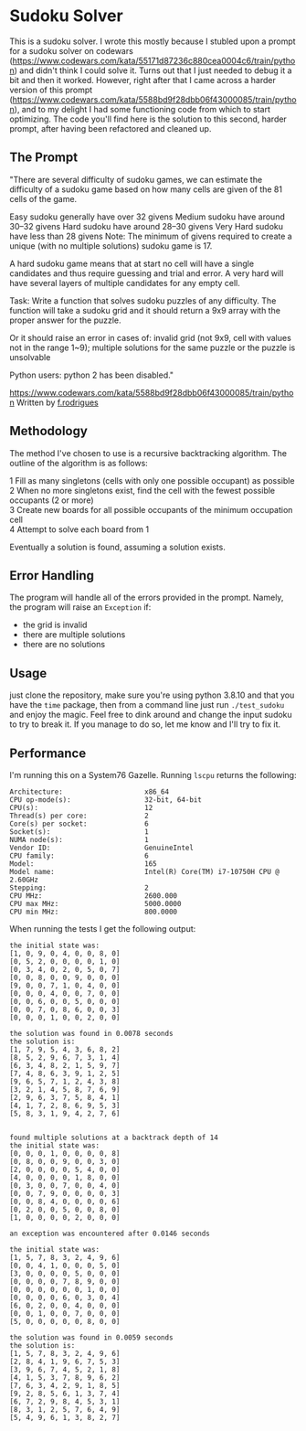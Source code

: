 # Sudoku Solver

This is a sudoku solver. I wrote this mostly because I stubled upon a prompt for a sudoku solver on codewars (https://www.codewars.com/kata/55171d87236c880cea0004c6/train/python) and didn't think I could solve it. Turns out that I just needed to debug it a bit and then it worked. However, right after that I came across a harder version of this prompt (https://www.codewars.com/kata/5588bd9f28dbb06f43000085/train/python), and to my delight I had some functioning code from which to start optimizing. The code you'll find here is the solution to this second, harder prompt, after having been refactored and cleaned up.

## The Prompt

"There are several difficulty of sudoku games, we can estimate the difficulty of a sudoku game based on how many cells are given of the 81 cells of the game.

Easy sudoku generally have over 32 givens
Medium sudoku have around 30–32 givens
Hard sudoku have around 28–30 givens
Very Hard sudoku have less than 28 givens
Note: The minimum of givens required to create a unique (with no multiple solutions) sudoku game is 17.

A hard sudoku game means that at start no cell will have a single candidates and thus require guessing and trial and error. A very hard will have several layers of multiple candidates for any empty cell.

Task:
Write a function that solves sudoku puzzles of any difficulty. The function will take a sudoku grid and it should return a 9x9 array with the proper answer for the puzzle.

Or it should raise an error in cases of: invalid grid (not 9x9, cell with values not in the range 1~9); multiple solutions for the same puzzle or the puzzle is unsolvable

Python users: python 2 has been disabled." 

https://www.codewars.com/kata/5588bd9f28dbb06f43000085/train/python
Written by [f.rodrigues](https://www.codewars.com/users/f.rodrigues)

## Methodology

The method I've chosen to use is a recursive backtracking algorithm. The outline of the algorithm is as follows:

1 Fill as many singletons (cells with only one possible occupant) as possible   
2 When no more singletons exist, find the cell with the fewest possible occupants (2 or more)  
3 Create new boards for all possible occupants of the minimum occupation cell  
4 Attempt to solve each board from 1   

Eventually a solution is found, assuming a solution exists. 

## Error Handling

The program will handle all of the errors provided in the prompt. Namely, the program will raise an `Exception` if:

- the grid is invalid
- there are multiple solutions
- there are no solutions

## Usage

just clone the repository, make sure you're using python 3.8.10 and that you have the `time` package, then from a command line just run
`./test_sudoku`
and enjoy the magic. Feel free to dink around and change the input sudoku to try to break it. If you manage to do so, let me know and I'll try to fix it.

## Performance

I'm running this on a System76 Gazelle. Running `lscpu` returns the following:
```
Architecture:                    x86_64
CPU op-mode(s):                  32-bit, 64-bit
CPU(s):                          12
Thread(s) per core:              2
Core(s) per socket:              6
Socket(s):                       1
NUMA node(s):                    1
Vendor ID:                       GenuineIntel
CPU family:                      6
Model:                           165
Model name:                      Intel(R) Core(TM) i7-10750H CPU @ 2.60GHz
Stepping:                        2
CPU MHz:                         2600.000
CPU max MHz:                     5000.0000
CPU min MHz:                     800.0000
```

When running the tests I get the following output:

```
the initial state was:
[1, 0, 9, 0, 4, 0, 0, 8, 0]
[0, 5, 2, 0, 0, 0, 0, 1, 0]
[0, 3, 4, 0, 2, 0, 5, 0, 7]
[0, 0, 8, 0, 0, 9, 0, 0, 0]
[9, 0, 0, 7, 1, 0, 4, 0, 0]
[0, 0, 0, 4, 0, 0, 7, 0, 0]
[0, 0, 6, 0, 0, 5, 0, 0, 0]
[0, 0, 7, 0, 8, 6, 0, 0, 3]
[0, 0, 0, 1, 0, 0, 2, 0, 0]

the solution was found in 0.0078 seconds
the solution is:
[1, 7, 9, 5, 4, 3, 6, 8, 2]
[8, 5, 2, 9, 6, 7, 3, 1, 4]
[6, 3, 4, 8, 2, 1, 5, 9, 7]
[7, 4, 8, 6, 3, 9, 1, 2, 5]
[9, 6, 5, 7, 1, 2, 4, 3, 8]
[3, 2, 1, 4, 5, 8, 7, 6, 9]
[2, 9, 6, 3, 7, 5, 8, 4, 1]
[4, 1, 7, 2, 8, 6, 9, 5, 3]
[5, 8, 3, 1, 9, 4, 2, 7, 6]


found multiple solutions at a backtrack depth of 14
the initial state was:
[0, 0, 0, 1, 0, 0, 0, 0, 8]
[0, 8, 0, 0, 9, 0, 0, 3, 0]
[2, 0, 0, 0, 0, 5, 4, 0, 0]
[4, 0, 0, 0, 0, 1, 8, 0, 0]
[0, 3, 0, 0, 7, 0, 0, 4, 0]
[0, 0, 7, 9, 0, 0, 0, 0, 3]
[0, 0, 8, 4, 0, 0, 0, 0, 6]
[0, 2, 0, 0, 5, 0, 0, 8, 0]
[1, 0, 0, 0, 0, 2, 0, 0, 0]

an exception was encountered after 0.0146 seconds

the initial state was:
[1, 5, 7, 8, 3, 2, 4, 9, 6]
[0, 0, 4, 1, 0, 0, 0, 5, 0]
[3, 0, 0, 0, 0, 5, 0, 0, 0]
[0, 0, 0, 0, 7, 8, 9, 0, 0]
[0, 0, 0, 0, 0, 0, 1, 0, 0]
[0, 0, 0, 0, 6, 0, 3, 0, 4]
[6, 0, 2, 0, 0, 4, 0, 0, 0]
[0, 0, 1, 0, 0, 7, 0, 0, 0]
[5, 0, 0, 0, 0, 0, 8, 0, 0]

the solution was found in 0.0059 seconds
the solution is:
[1, 5, 7, 8, 3, 2, 4, 9, 6]
[2, 8, 4, 1, 9, 6, 7, 5, 3]
[3, 9, 6, 7, 4, 5, 2, 1, 8]
[4, 1, 5, 3, 7, 8, 9, 6, 2]
[7, 6, 3, 4, 2, 9, 1, 8, 5]
[9, 2, 8, 5, 6, 1, 3, 7, 4]
[6, 7, 2, 9, 8, 4, 5, 3, 1]
[8, 3, 1, 2, 5, 7, 6, 4, 9]
[5, 4, 9, 6, 1, 3, 8, 2, 7]
```
